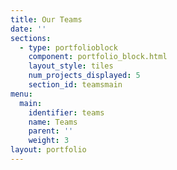 ```yaml
---
title: Our Teams
date: ''
sections:
  - type: portfolioblock
    component: portfolio_block.html
    layout_style: tiles
    num_projects_displayed: 5
    section_id: teamsmain
menu:
  main:
    identifier: teams
    name: Teams
    parent: ''
    weight: 3
layout: portfolio
---
```



